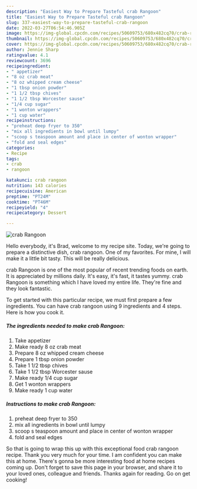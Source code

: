 ```yaml
---
description: "Easiest Way to Prepare Tasteful crab Rangoon"
title: "Easiest Way to Prepare Tasteful crab Rangoon"
slug: 337-easiest-way-to-prepare-tasteful-crab-rangoon
date: 2022-03-27T06:54:46.905Z
image: https://img-global.cpcdn.com/recipes/50609753/680x482cq70/crab-rangoon-recipe-main-photo.jpg
thumbnail: https://img-global.cpcdn.com/recipes/50609753/680x482cq70/crab-rangoon-recipe-main-photo.jpg
cover: https://img-global.cpcdn.com/recipes/50609753/680x482cq70/crab-rangoon-recipe-main-photo.jpg
author: Jennie Sharp
ratingvalue: 4.1
reviewcount: 3696
recipeingredient:
- " appetizer"
- "8 oz crab meat"
- "8 oz whipped cream cheese"
- "1 tbsp onion powder"
- "1 1/2 tbsp chives"
- "1 1/2 tbsp Worcester sause"
- "1/4 cup sugar"
- "1 wonton wrappers"
- "1 cup water"
recipeinstructions:
- "preheat deep fryer to 350"
- "mix all ingredients in bowl until lumpy"
- "scoop s teaspoon amount and place in center of wonton wrapper"
- "fold and seal edges"
categories:
- Recipe
tags:
- crab
- rangoon

katakunci: crab rangoon 
nutrition: 143 calories
recipecuisine: American
preptime: "PT24M"
cooktime: "PT46M"
recipeyield: "4"
recipecategory: Dessert

---
```



![crab Rangoon](https://img-global.cpcdn.com/recipes/50609753/680x482cq70/crab-rangoon-recipe-main-photo.jpg)

Hello everybody, it's Brad, welcome to my recipe site. Today, we're going to prepare a distinctive dish, crab rangoon. One of my favorites. For mine, I will make it a little bit tasty. This will be really delicious.

crab Rangoon is one of the most popular of recent trending foods on earth. It is appreciated by millions daily. It's easy, it's fast, it tastes yummy. crab Rangoon is something which I have loved my entire life. They're fine and they look fantastic.




To get started with this particular recipe, we must first prepare a few ingredients. You can have crab rangoon using 9 ingredients and 4 steps. Here is how you cook it.

<!--inarticleads1-->

##### The ingredients needed to make crab Rangoon:

1. Take  appetizer
1. Make ready 8 oz crab meat
1. Prepare 8 oz whipped cream cheese
1. Prepare 1 tbsp onion powder
1. Take 1 1/2 tbsp chives
1. Take 1 1/2 tbsp Worcester sause
1. Make ready 1/4 cup sugar
1. Get 1 wonton wrappers
1. Make ready 1 cup water




<!--inarticleads2-->

##### Instructions to make crab Rangoon:

1. preheat deep fryer to 350
1. mix all ingredients in bowl until lumpy
1. scoop s teaspoon amount and place in center of wonton wrapper
1. fold and seal edges




So that is going to wrap this up with this exceptional food crab rangoon recipe. Thank you very much for your time. I am confident you can make this at home. There's gonna be more interesting food at home recipes coming up. Don't forget to save this page in your browser, and share it to your loved ones, colleague and friends. Thanks again for reading. Go on get cooking!
